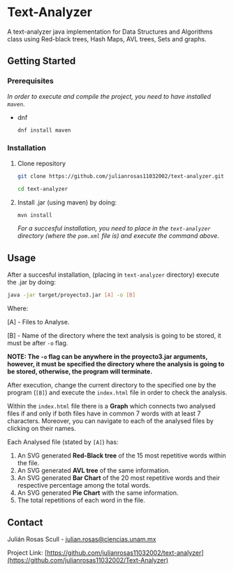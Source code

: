 Text-Analyzer
============

A text-analyzer java implementation for Data Structures and Algorithms class using Red-black trees, Hash Maps, AVL trees, Sets and graphs.

## Getting Started

### Prerequisites

_In order to execute and compile the project, you need to have installed `maven`_.

* dnf
  ```sh
  dnf install maven
  ```

### Installation

1. Clone repository
   ```sh
   git clone https://github.com/julianrosas11032002/text-analyzer.git
   ``` 
   
   ```sh
   cd text-analyzer
   ```
2. Install .jar (using maven) by doing:
   ```sh
   mvn install
   ```
   _For a succesful installation, you need to place in the `text-analyzer` directory (where the `pom.xml` file is) and execute the command above._
   
## Usage

After a succesful installation, (placing in `text-analyzer` directory) execute the .jar by doing:

```sh
java -jar target/proyecto3.jar [A] -o [B]
```
Where:

[A] - Files to Analyse.

[B] - Name of the directory where the text analysis is going to be stored, it must be after `-o` flag.

**NOTE: The `-o` flag can be anywhere in the proyecto3.jar arguments, however, it must be specified the directory where the analysis is going to be stored, otherwise, the program will terminate.**

After execution, change the current directory to the specified one by the program (`[B]`) and execute the `index.html` file in order to check the analysis.

Within the `index.html` file there is a **Graph** which connects two analysed files if and only if both files have in common 7 words with at least 7 characters. Moreover, you can navigate to each of the analysed files by clicking on their names.

Each Analysed file (stated by `[A]`) has:

1. An SVG generated **Red-Black tree** of the 15 most repetitive words within the file.
2. An SVG generated **AVL tree** of the same information.
3. An SVG generated **Bar Chart** of the 20 most repetitive words and their respective percentage among the total words.
4. An SVG generated **Pie Chart** with the same information.
5. The total repetitions of each word in the file.

## Contact

Julián Rosas Scull - julian.rosas@ciencias.unam.mx

Project Link: [https://github.com/julianrosas11032002/text-analyzer](https://github.com/julianrosas11032002/Text-Analyzer)
















   
   
   




